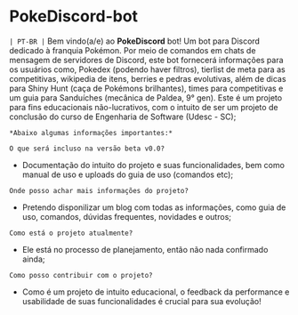 # PokeDiscord-bot
`| PT-BR |` Bem vindo(a/e) ao <b>PokeDiscord</b> bot! Um bot para Discord dedicado à franquia Pokémon. Por meio de comandos em chats de mensagem de servidores de Discord, 
este bot fornecerá informações para os usuários como, Pokedex (podendo haver filtros), tierlist de meta para as competitivas, wikipedia de itens, berries e pedras evolutivas,
além de dicas para Shiny Hunt (caça de Pokémons brilhantes), times para competitivas e um guia para Sanduíches (mecânica de Paldea, 9° gen).
Este é um projeto para fins educacionais não-lucrativos, com o intuito de ser um projeto de conclusão do curso de Engenharia de Software (Udesc - SC);

`*Abaixo algumas informações importantes:*`

`O que será incluso na versão beta v0.0?`
- Documentação do intuito do projeto e suas funcionalidades, bem como manual de uso e uploads do guia de uso (comandos etc);

`Onde posso achar mais informações do projeto?`
- Pretendo disponilizar um blog com todas as informações, como guia de uso, comandos, dúvidas frequentes, novidades e outros;

`Como está o projeto atualmente?`
- Ele está no processo de planejamento, então não nada confirmado ainda;

`Como posso contribuir com o projeto?`
- Como é um projeto de intuito educacional, o feedback da performance e usabilidade de suas funcionalidades é crucial para sua evolução!
